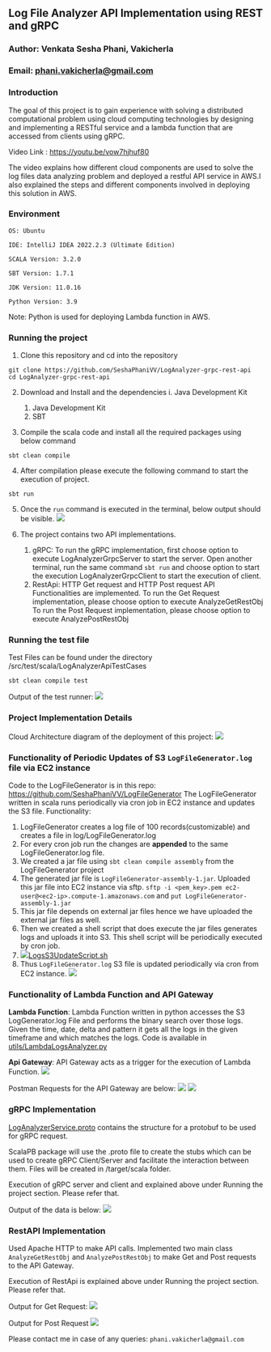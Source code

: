 
## Log File Analyzer API Implementation using REST and gRPC

### Author: Venkata Sesha Phani, Vakicherla
### Email: phani.vakicherla@gmail.com

### Introduction

The goal of this project is to gain experience with solving a distributed computational problem using cloud computing technologies by designing and implementing a RESTful service and a lambda function that are accessed from clients using gRPC.

Video Link : https://youtu.be/vow7hjhuf80

The video explains how different cloud components are used to solve the log files data analyzing problem and deployed a restful API service in AWS.I also explained the steps and different components involved in deploying this solution in AWS.

### Environment

```   
OS: Ubuntu

IDE: IntelliJ IDEA 2022.2.3 (Ultimate Edition)

SCALA Version: 3.2.0

SBT Version: 1.7.1

JDK Version: 11.0.16

Python Version: 3.9
```
Note: Python is used for deploying Lambda function in AWS.

### Running the project


1) Clone this repository and cd into the repository
```
git clone https://github.com/SeshaPhaniVV/LogAnalyzer-grpc-rest-api
cd LogAnalyzer-grpc-rest-api
```

2) Download and Install and the dependencies i. Java Development Kit
   1. Java Development Kit
   2. SBT 

3) Compile the scala code and install all the required packages using below command
````
sbt clean compile
````

4) After compilation please execute the following command to start the execution of project.

```
sbt run
```
5) Once the `run` command is executed in the terminal, below output should be visible. 
![](images/Image_1.png)

5) The project contains two API implementations.
   1. gRPC:
   To run the gRPC implementation, first choose option to execute LogAnalyzerGrpcServer to start the server.
   Open another terminal, run the same command `sbt run` and choose option to start the execution LogAnalyzerGrpcClient to start the execution of client.
   2. RestApi:
   HTTP Get request and HTTP Post request API Functionalities are implemented. 
   To run the Get Request implementation, please choose option to execute AnalyzeGetRestObj
   To run the Post Request implementation, please choose option to execute AnalyzePostRestObj

### Running the test file

Test Files can be found under the directory /src/test/scala/LogAnalyzerApiTestCases

````
sbt clean compile test
````
Output of the test runner:
![](images/Image_8.png)

### Project Implementation Details

Cloud Architecture diagram of the deployment of this project:
   ![](images/LogAnalyzerDeployment.png)

### Functionality of Periodic Updates of S3 `LogFileGenerator.log` file via EC2 instance 
   Code to the LogFileGenerator is in this repo: https://github.com/SeshaPhaniVV/LogFileGenerator
   The LogFileGenerator written in scala runs periodically via cron job in EC2 instance and updates the S3 file.
   Functionality:
   1. LogFileGenerator creates a log file of 100 records(customizable) and creates a file in log/LogFileGenerator.log
   2. For every cron job run the changes are **appended** to the same LogFileGenerator.log file.
   3. We created a jar file using `sbt clean compile assembly` from the LogFileGenerator project
   4. The generated jar file is `LogFileGenerator-assembly-1.jar`. Uploaded this jar file into EC2 instance via sftp. 
      `sftp -i <pem_key>.pem ec2-user@<ec2-ip>.compute-1.amazonaws.com` and `put LogFileGenerator-assembly-1.jar`
   5. This jar file depends on external jar files hence we have uploaded the external jar files as well.  
   6. Then we created a shell script that does execute the jar files generates logs and uploads it into S3. This shell script will be periodically executed by cron job. 
   7. ![](images/Image_3.png)[LogsS3UpdateScript.sh](utils/LogsS3UpdateScript.sh)
   8. Thus `LogFileGenerator.log` S3 file is updated periodically via cron from EC2 instance. 
   ![](images/Image_2.png)

### Functionality of Lambda Function and API Gateway
   **Lambda Function**:
      Lambda Function written in python accesses the S3 LogGenerator.log File and performs the binary search over those logs. 
      Given the time, date, delta and pattern it gets all the logs in the given timeframe and which matches the logs.
      Code is available in [utils/LambdaLogsAnalyzer.py](utils/LambdaLogsAnalyzer.py)

   **Api Gateway**:
      API Gateway acts as a trigger for the execution of Lambda Function.
      ![](images/Image_4.png)

   Postman Requests for the API Gateway are below:
      ![](images/Image_5.png)
      ![](images/Image_6.png)

### gRPC Implementation
[LogAnalyzerService.proto](src/main/protobuf/LogAnalyzerService.proto) contains the structure for a protobuf to be used for gRPC request.

ScalaPB package will use the .proto file to create the stubs which can be used to create gRPC Client/Server and facilitate the interaction between them. Files will be created in /target/scala folder.

Execution of gRPC server and client and explained above under Running the project section. Please refer that.

Output of the data is below:
![](images/Image_7.png)

### RestAPI Implementation
Used Apache HTTP to make API calls. Implemented two main class `AnalyzeGetRestObj` and `AnalyzePostRestObj` to make Get and Post requests to the API Gateway.

Execution of RestApi is explained above under Running the project section. Please refer that.

Output for Get Request:
![](images/Image_9.png)

Output for Post Request
![](images/Image_10.png)

Please contact me in case of any queries: `phani.vakicherla@gmail.com`
